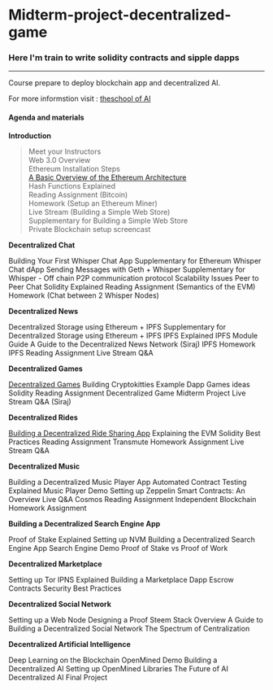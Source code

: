 # Midterm-project-decentralized-game

### Here I'm train to write solidity contracts and sipple dapps

-------------------------------------------------------------------------------

Course prepare to deploy blockchain app and decentralized AI.

For more informstion visit : [theschool of AI](https://www.theschool.ai)


#### Agenda and materials

**Introduction**

>Meet your Instructors  
Web 3.0 Overview  
Ethereum Installation Steps  
[A Basic Overview of the Ethereum Architecture](https://ethereumbuilders.gitbooks.io/guide/content/en/what_is_ethereum.html)  
Hash Functions Explained  
Reading Assignment (Bitcoin)  
Homework (Setup an Ethereum Miner)  
Live Stream (Building a Simple Web Store)  
Supplementary for Building a Simple Web Store  
Private Blockchain setup screencast  

**Decentralized Chat**

Building Your First Whisper Chat App
Supplementary for Ethereum Whisper Chat dApp
Sending Messages with Geth + Whisper
Supplementary for Whisper - Off chain P2P communication protocol
Scalability Issues
Peer to Peer Chat
Solidity Explained
Reading Assignment (Semantics of the EVM)
Homework (Chat between 2 Whisper Nodes)

**Decentralized News**

Decentralized Storage using Ethereum + IPFS
Supplementary for Decentralized Storage using Ethereum + IPFS
IPFS Explained
IPFS Module Guide
A Guide to the Decentralized News Network (Siraj)
IPFS Homework
IPFS Reading Assignment
Live Stream Q&A

**Decentralized Games**

[Decentralized Games](https://github.com/llSourcell/Decentralized_Games)
Building Cryptokitties
Example Dapp Games ideas
Solidity Reading Assignment
Decentralized Game Midterm Project
Live Stream Q&A (Siraj)

**Decentralized Rides**

[Building a Decentralized Ride Sharing App](https://github.com/llSourcell/Decentralized_Rides)
Explaining the EVM
Solidity Best Practices Reading Assignment
Transmute Homework Assignment
Live Stream Q&A

**Decentralized Music**

Building a Decentralized Music Player App
Automated Contract Testing Explained
Music Player Demo
Setting up Zeppelin
Smart Contracts: An Overview
Live Q&A
Cosmos Reading Assignment
Independent Blockchain Homework Assignment


**Building a Decentralized Search Engine App**

Proof of Stake Explained
Setting up NVM
Building a Decentralized Search Engine App
Search Engine Demo
Proof of Stake vs Proof of Work

**Decentralized Marketplace**

Setting up Tor
IPNS Explained
Building a Marketplace Dapp
Escrow Contracts
Security Best Practices

**Decentralized Social Network**

Setting up a Web Node
Designing a Proof
Steem Stack Overview
A Guide to Building a Decentralized Social Network
The Spectrum of Centralization


**Decentralized Artificial Intelligence**

Deep Learning on the Blockchain
OpenMined Demo
Building a Decentralized AI
Setting up OpenMined Libraries
The Future of AI
Decentralized AI Final Project

